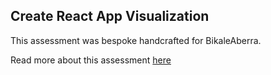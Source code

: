 ## Create React App Visualization

This assessment was bespoke handcrafted for BikaleAberra.

Read more about this assessment [here](https://react.eogresources.com)
